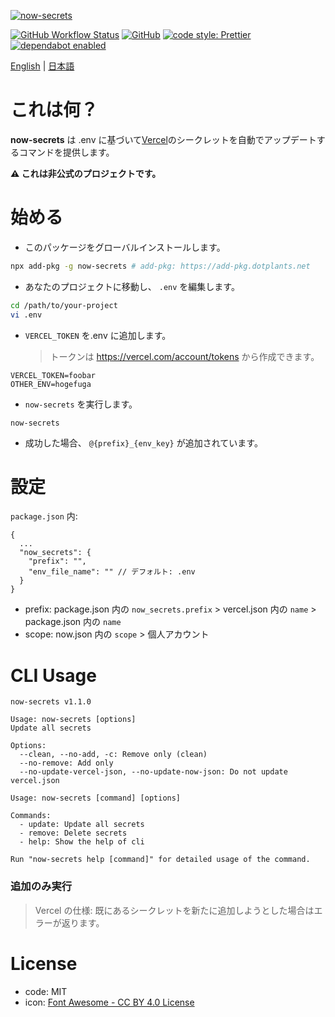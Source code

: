 [![now-secrets](https://i.imgur.com/vBAkYuW.png)](https://npm.im/now-secrets)

[![GitHub Workflow Status](https://img.shields.io/github/workflow/status/dotplants/now-secrets/Node%20CI?style=for-the-badge)](https://github.com/dotplants/now-secrets/actions)
[![GitHub](https://img.shields.io/github/license/dotplants/now-secrets?style=for-the-badge)](#license)
[![code style: Prettier](https://img.shields.io/badge/code_style-prettier-ff69b4.svg?style=for-the-badge&logo=prettier)](https://prettier.io/)
[![dependabot enabled](https://img.shields.io/badge/dependabot-enabled-0366D6.svg?style=for-the-badge&logo=dependabot)](https://github.com/dotplants/now-secrets/pulls?utf8=%E2%9C%93&q=is%3Apr+label%3Adependencies+)

[English](https://github.com/dotplants/now-secrets/blob/master/README.md) | [日本語](https://github.com/dotplants/now-secrets/blob/master/docs/README.ja.md)

# これは何？

**now-secrets** は .env に基づいて[Vercel](https://vercel.com)のシークレットを自動でアップデートするコマンドを提供します。

**⚠ これは非公式のプロジェクトです。**

# 始める

- このパッケージをグローバルインストールします。

```bash
npx add-pkg -g now-secrets # add-pkg: https://add-pkg.dotplants.net
```

- あなたのプロジェクトに移動し、 `.env` を編集します。

```bash
cd /path/to/your-project
vi .env
```

- `VERCEL_TOKEN` を.env に追加します。
  > トークンは https://vercel.com/account/tokens から作成できます。

```
VERCEL_TOKEN=foobar
OTHER_ENV=hogefuga
```

- `now-secrets` を実行します。

```
now-secrets
```

- 成功した場合、 `@{prefix}_{env_key}` が追加されています。

# 設定

`package.json` 内:

```
{
  ...
  "now_secrets": {
    "prefix": "",
    "env_file_name": "" // デフォルト: .env
  }
}
```

- prefix: package.json 内の `now_secrets.prefix` > vercel.json 内の `name` > package.json 内の `name`
- scope: now.json 内の `scope` > 個人アカウント

# CLI Usage

```
now-secrets v1.1.0

Usage: now-secrets [options]
Update all secrets

Options:
  --clean, --no-add, -c: Remove only (clean)
  --no-remove: Add only
  --no-update-vercel-json, --no-update-now-json: Do not update vercel.json

Usage: now-secrets [command] [options]

Commands:
  - update: Update all secrets
  - remove: Delete secrets
  - help: Show the help of cli

Run "now-secrets help [command]" for detailed usage of the command.
```

### 追加のみ実行

> Vercel の仕様: 既にあるシークレットを新たに追加しようとした場合はエラーが返ります。

# License

- code: MIT
- icon: [Font Awesome - CC BY 4.0 License](https://fontawesome.com/license/free)
